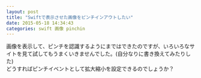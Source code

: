 ```yaml
---
layout: post
title: "Swiftで表示させた画像をピンチインアウトしたい"
date: 2015-05-18 14:34:43
categories: swift 画像 pinchin
---
```

<p>画像を表示して、ピンチを認識するようにまではできたのですが、いろいろなサイトを見て試してもうまくいきませんでした。(自分なりに書き換えてみたりした)<br>
どうすればピンチイベントとして拡大縮小を設定できるのでしょうか？</p>
